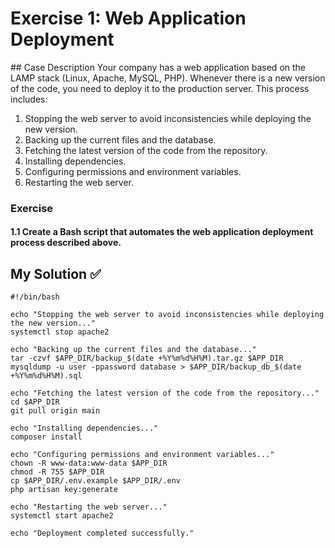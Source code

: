 # Exercise 1: Web Application Deployment

## Case Description
Your company has a web application based on the LAMP stack (Linux, Apache, MySQL, PHP). Whenever there is a new version of the code, you need to deploy it to the production server. This process includes:

1. Stopping the web server to avoid inconsistencies while deploying the new version.
2. Backing up the current files and the database.
3. Fetching the latest version of the code from the repository.
4. Installing dependencies.
5. Configuring permissions and environment variables.
6. Restarting the web server.

### Exercise

#### 1.1 Create a Bash script that automates the web application deployment process described above.

## My Solution ✅

```
#!/bin/bash

echo "Stopping the web server to avoid inconsistencies while deploying the new version..."
systemctl stop apache2

echo "Backing up the current files and the database..."
tar -czvf $APP_DIR/backup_$(date +%Y%m%d%H%M).tar.gz $APP_DIR
mysqldump -u user -ppassword database > $APP_DIR/backup_db_$(date +%Y%m%d%H%M).sql

echo "Fetching the latest version of the code from the repository..."
cd $APP_DIR
git pull origin main

echo "Installing dependencies..."
composer install

echo "Configuring permissions and environment variables..."
chown -R www-data:www-data $APP_DIR
chmod -R 755 $APP_DIR
cp $APP_DIR/.env.example $APP_DIR/.env
php artisan key:generate

echo "Restarting the web server..."
systemctl start apache2

echo "Deployment completed successfully."
```
